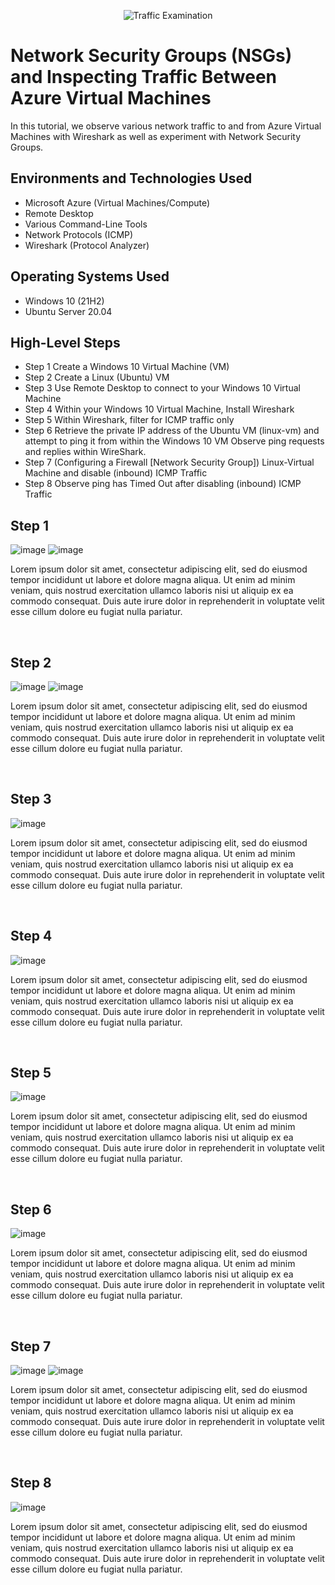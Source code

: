 <p align="center">
<img src="https://i.imgur.com/Ua7udoS.png" alt="Traffic Examination"/>
</p>

<h1>Network Security Groups (NSGs) and Inspecting Traffic Between Azure Virtual Machines</h1>
In this tutorial, we observe various network traffic to and from Azure Virtual Machines with Wireshark as well as experiment with Network Security Groups. <br />




<h2>Environments and Technologies Used</h2>

- Microsoft Azure (Virtual Machines/Compute)
- Remote Desktop
- Various Command-Line Tools
- Network Protocols (ICMP)
- Wireshark (Protocol Analyzer)

<h2>Operating Systems Used </h2>

- Windows 10 (21H2)
- Ubuntu Server 20.04

<h2>High-Level Steps</h2>

- Step 1 Create a Windows 10 Virtual Machine (VM)
- Step 2 Create a Linux (Ubuntu) VM 
- Step 3 Use Remote Desktop to connect to your Windows 10 Virtual Machine
- Step 4 Within your Windows 10 Virtual Machine, Install Wireshark 
- Step 5 Within Wireshark, filter for ICMP traffic only
- Step 6 Retrieve the private IP address of the Ubuntu VM (linux-vm) and attempt to ping it from within the Windows 10 VM
  Observe ping requests and replies within WireShark.
- Step 7 (Configuring a Firewall [Network Security Group]) Linux-Virtual Machine and disable (inbound) ICMP Traffic
- Step 8 Observe ping has Timed Out after disabling (inbound) ICMP Traffic


<h2>Step 1</h2>

<p>
  
![image](https://github.com/user-attachments/assets/595cdca7-c65f-4a45-82c3-cb2ba45f9309)
![image](https://github.com/user-attachments/assets/1def5486-89da-49f0-8f42-02d8b3ea02ae)


</p>

<p>
Lorem ipsum dolor sit amet, consectetur adipiscing elit, sed do eiusmod tempor incididunt ut labore et dolore magna aliqua. Ut enim ad minim veniam, quis nostrud exercitation ullamco laboris nisi ut aliquip ex ea commodo consequat. Duis aute irure dolor in reprehenderit in voluptate velit esse cillum dolore eu fugiat nulla pariatur.
</p>
<br />


<h2>Step 2</h2>

<p>
  
![image](https://github.com/user-attachments/assets/7f00a886-64f1-4319-be3f-64c0a6f33d47)
![image](https://github.com/user-attachments/assets/b22338d5-dede-4315-83ae-b416d1c840c0)


</p>

<p>
Lorem ipsum dolor sit amet, consectetur adipiscing elit, sed do eiusmod tempor incididunt ut labore et dolore magna aliqua. Ut enim ad minim veniam, quis nostrud exercitation ullamco laboris nisi ut aliquip ex ea commodo consequat. Duis aute irure dolor in reprehenderit in voluptate velit esse cillum dolore eu fugiat nulla pariatur.
</p>
<br />

<h2>Step 3</h2>

<p>
  
![image](https://github.com/user-attachments/assets/fa7d34b6-64b5-475a-8287-cc59dff59e70)

</p>

<p>
Lorem ipsum dolor sit amet, consectetur adipiscing elit, sed do eiusmod tempor incididunt ut labore et dolore magna aliqua. Ut enim ad minim veniam, quis nostrud exercitation ullamco laboris nisi ut aliquip ex ea commodo consequat. Duis aute irure dolor in reprehenderit in voluptate velit esse cillum dolore eu fugiat nulla pariatur.
</p>
<br />

<h2>Step 4</h2>

<p>
  
![image](https://github.com/user-attachments/assets/8474181c-453f-40b4-93fd-719b0c09a44e)

</p>

<p>
Lorem ipsum dolor sit amet, consectetur adipiscing elit, sed do eiusmod tempor incididunt ut labore et dolore magna aliqua. Ut enim ad minim veniam, quis nostrud exercitation ullamco laboris nisi ut aliquip ex ea commodo consequat. Duis aute irure dolor in reprehenderit in voluptate velit esse cillum dolore eu fugiat nulla pariatur.
</p>
<br />


<h2>Step 5</h2>

<p>
  
![image](https://github.com/user-attachments/assets/9cfedc4f-98cd-4280-a730-306c4fc54fc7)


</p>

<p>
Lorem ipsum dolor sit amet, consectetur adipiscing elit, sed do eiusmod tempor incididunt ut labore et dolore magna aliqua. Ut enim ad minim veniam, quis nostrud exercitation ullamco laboris nisi ut aliquip ex ea commodo consequat. Duis aute irure dolor in reprehenderit in voluptate velit esse cillum dolore eu fugiat nulla pariatur.
</p>
<br />



<h2>Step 6</h2>

<p>

![image](https://github.com/user-attachments/assets/2c258a82-3037-467f-800d-a1eeba5a48e5)


</p>

<p>
Lorem ipsum dolor sit amet, consectetur adipiscing elit, sed do eiusmod tempor incididunt ut labore et dolore magna aliqua. Ut enim ad minim veniam, quis nostrud exercitation ullamco laboris nisi ut aliquip ex ea commodo consequat. Duis aute irure dolor in reprehenderit in voluptate velit esse cillum dolore eu fugiat nulla pariatur.
</p>
<br />


<h2>Step 7</h2>

<p>
  
![image](https://github.com/user-attachments/assets/b0b77daa-b77b-4c5e-ba3a-1ebf37719a58)
![image](https://github.com/user-attachments/assets/4ac16db9-3801-4c1a-b5d8-a389a32c7e9e)


</p>

<p>
Lorem ipsum dolor sit amet, consectetur adipiscing elit, sed do eiusmod tempor incididunt ut labore et dolore magna aliqua. Ut enim ad minim veniam, quis nostrud exercitation ullamco laboris nisi ut aliquip ex ea commodo consequat. Duis aute irure dolor in reprehenderit in voluptate velit esse cillum dolore eu fugiat nulla pariatur.
</p>
<br />

<h2>Step 8</h2>

<p>
  

![image](https://github.com/user-attachments/assets/e932cfc6-a33d-45de-8a76-25071fb26428)

</p>

<p>
Lorem ipsum dolor sit amet, consectetur adipiscing elit, sed do eiusmod tempor incididunt ut labore et dolore magna aliqua. Ut enim ad minim veniam, quis nostrud exercitation ullamco laboris nisi ut aliquip ex ea commodo consequat. Duis aute irure dolor in reprehenderit in voluptate velit esse cillum dolore eu fugiat nulla pariatur.
</p>
<br />


